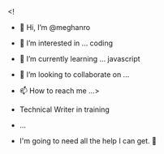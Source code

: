 <!
- 👋 Hi, I’m @meghanro
- 👀 I’m interested in ... coding
- 🌱 I’m currently learning ... javascript
- 💞️ I’m looking to collaborate on ...
- 📫 How to reach me ...>

- Technical Writer in training
- ...
- I'm going to need all the help I can get. 🌱

<!---
meghanro/meghanro is a ✨ special ✨ repository because its `README.md` (this file) appears on your GitHub profile.
You can click the Preview link to take a look at your changes.
--->
